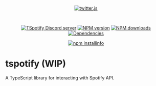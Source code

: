 <div align="center">
  <br />
  <p>
    <a href="#"><img src="https://i.imgur.com/doGPCO5.png" alt="twitter.js" /></a>
  </p>
  <br />
  <p>
    <a href="https://discord.com/invite/87gFS5ZeC3"><img src="https://img.shields.io/discord/828250237130244126?color=%237289da&label=discord&logo=discord&logoColor=white&style=flat-square" alt="TSpotify Discord server" /></a>
    <a href="https://www.npmjs.com/package/tspotify"><img src="https://img.shields.io/npm/v/tspotify?color=%23ec1d1d&style=flat-square" alt="NPM version" /></a>
    <a href="https://www.npmjs.com/package/tspotify"><img src="https://img.shields.io/npm/dt/tspotify?color=%231DA1F2&style=flat-square" alt="NPM downloads" /></a>
    <a href="https://david-dm.org/tspotify/tspotify"><img src="https://img.shields.io/david/tspotify/tspotify?style=flat-square" alt="Dependencies" /></a>
  </p>
  <p>
    <a href="https://nodei.co/npm/tspotify/"><img src="https://nodei.co/npm/tspotify.png?downloads=true&stars=true" alt="npm installinfo" /></a>
  </p>
</div>

# tspotify (WIP)

A TypeScript library for interacting with Spotify API.